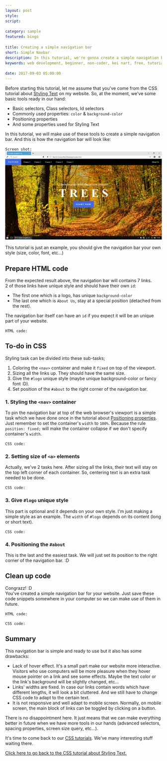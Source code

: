 ```yaml
---
layout: post
style:
script:

category: sample
featured: bingo

title: Creating a simple navigation bar
short: Simple Navbar
description: In this tutorial, we're gonna create a simple navigation bar using HTML and CSS. <br>This tutorial is a part of the 8th CSS tutorial in this website. <br>Please, be sure of handling basic stuff. :D
keywords: web development, beginner, non-coder, kei nart, free, tutorial, coding, programming, code nart, simple, sample, navigation, bar, nav, navbar, html, css

date: 2017-09-03 05:00:00
---
```


Before starting this tutorial, let me assume that you've come from the CSS
tutorial about
[Styling Text](https://codenart.github.io/css/2017/08/24/css-8-styling-text.html "ext")
on my website. So, at the moment, we've some basic tools ready in our hand:

- Basic selectors, Class selectors, Id selectors
- Commonly used properties: `color` & `background-color`
- Positioning properties
- And some properties used for Styling Text

In this tutorial, we will make use of these tools to create a simple navigation
bar. And this is how the navigation bar will look like:

`Screen shot:`
![navigation bar](/images/sample/1/nature.jpg)

This tutorial is just an example, you should give the navigation bar your own
style (size, color, font, etc...)

## Prepare HTML code

From the expected result above, the navigation bar will contains 7 links.  
2 of those links have unique style and should have their own `id`:  

- The first one which is a logo, has unique `background-color`
- The last one which is `About Us`, stay at a special position (detached from
the rest).

The navigation bar itself can have an `id` if you expect it will be an unique
part of your website.

`HTML code:`
<script src="https://gist.github.com/codenart/4d742c66fae65b1b0ac0234b2b7ec023.js">
</script>

## To-do in CSS

Styling task can be divided into these sub-tasks;

1. Coloring the `<nav>` container and make it `fixed` on top of the viewport.
2. Sizing all the links up. They should have the same size.
3. Give the `#logo` unique style (maybe unique background-color or fancy font :D).
4. Set position of the `#about` to the right corner of the navigation bar.

### 1. Styling the `<nav>` container

To pin the navigation bar at top of the web browser's viewport is a simple task
which we have done once in the tutorial about
[Positioning properties](https://codenart.github.io/css/2017/08/24/css-7-positioning-properties.html#using-position-fixed "ext").  
Just remember to set the container's `width` to `100%`. Because the rule
`position: fixed;` will make the container collapse if we don't specify
container's `width`.

`CSS code:`
<script src="https://gist.github.com/codenart/17f311aad4518fe51174f0d9c0304dca.js">
</script>

### 2. Setting size of `<a>` elements

Actually, we've 2 tasks here. After sizing all the links, their text will stay
on the top left corner of each container. So, centering text is an extra task
needed to be done.

`CSS code:`
<script src="https://gist.github.com/codenart/bd3d7d28c1fca22eaf86e3e20cb7a5f3.js">
</script>

### 3. Give `#logo` unique style

This part is optional and it depends on your own style. I'm just making a simple
style as an example. The `width` of `#logo` depends on its content (long or short text).

`CSS code:`
<script src="https://gist.github.com/codenart/a81aee456a27710a997d07dea5587f37.js">
</script>

### 4. Positioning the `#about`

This is the last and the easiest task. We will just set its position to the
right corner of the navigation bar. :D
<script src="https://gist.github.com/codenart/0ac744a10d88dcff04d4fc4e7e8de7d7.js">
</script>

## Clean up code

Congrazz! :D  
You've created a simple navigation bar for your website. Just save these code
snippets somewhere in your computer so we can make use of them in future.

`HTML code:`
<script src="https://gist.github.com/codenart/4d742c66fae65b1b0ac0234b2b7ec023.js">
</script>

`CSS code:`
<script src="https://gist.github.com/codenart/152184d913361baf449dc1ad324649e7.js">
</script>

## Summary

This navigation bar is simple and ready to use but it also has some drawbacks:

- Lack of hover effect. It's a small part make our website more interactive.
Visitors who use computers will be more pleasure when they hover mouse pointer
on a link and see some effects. Maybe the text color or the link's background
will be slightly changed, etc...
- Links' widths are fixed. In case our links contain words which have different
lengths, it will look a bit cluttered. And we still have to change CSS code to
adapt to the certain text.
- It is not responsive and well adapt to mobile screen. Normally, on mobile
screen, the main block of links can be toggled by clicking on a button.

There is no disappointment here. It just means that we can make everything
better in future when we have more tools in our hands (advanced selectors,
spacing properties, screen size query, etc...).

It's time to come back to our
[CSS tutorials](https://codenart.github.io/css/2017/08/24/css-8-styling-text.html#create-a-simple-navigation-bar "ext").
We've many interesting stuff waiting there.

[Click here to go back to the CSS tutorial about Styling Text.](https://codenart.github.io/css/2017/08/24/css-8-styling-text.html#create-a-simple-navigation-bar "ext")
